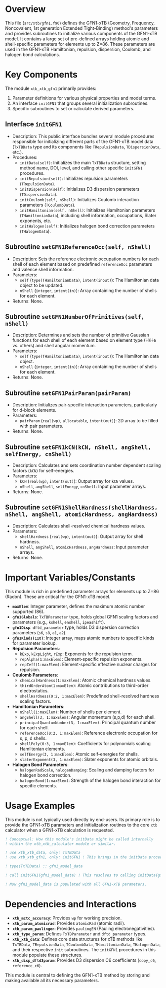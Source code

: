 # Overview

This file (`src/xtb/gfn1.f90`) defines the GFN1-xTB (Geometry, Frequency, Noncovalent, 1st generation Extended Tight-Binding) method's parameters and provides subroutines to initialize various components of the GFN1-xTB model. It contains a large set of pre-defined arrays holding atomic and shell-specific parameters for elements up to Z=86. These parameters are used in the GFN1-xTB Hamiltonian, repulsion, dispersion, Coulomb, and halogen bond calculations.

# Key Components

The module `xtb_xtb_gfn1` primarily provides:
1.  Parameter definitions for various physical properties and model terms.
2.  An interface `initGFN1` that groups several initialization subroutines.
3.  Specific subroutines to set or calculate derived parameters.

## Interface `initGFN1`
   - Description: This public interface bundles several module procedures responsible for initializing different parts of the GFN1-xTB model data (`TxTBData` type and its components like `TRepulsionData`, `TDispersionData`, etc.).
   - Procedures:
     - `initData(self)`: Initializes the main `TxTBData` structure, setting method name, DOI, level, and calling other specific `initGFN1` procedures.
     - `initRepulsion(self)`: Initializes repulsion parameters (`TRepulsionData`).
     - `initDispersion(self)`: Initializes D3 dispersion parameters (`TDispersionData`).
     - `initCoulomb(self, nShell)`: Initializes Coulomb interaction parameters (`TCoulombData`).
     - `initHamiltonian(self, nShell)`: Initializes Hamiltonian parameters (`THamiltonianData`), including shell information, occupations, Slater exponents, etc.
     - `initHalogen(self)`: Initializes halogen bond correction parameters (`THalogenData`).

## Subroutine `setGFN1ReferenceOcc(self, nShell)`
   - Description: Sets the reference electronic occupation numbers for each shell of each element based on predefined `referenceOcc` parameters and valence shell information.
   - Parameters:
     - `self` (`type(THamiltonianData)`, `intent(inout)`): The Hamiltonian data object to be updated.
     - `nShell` (`integer`, `intent(in)`): Array containing the number of shells for each element.
   - Returns: None.

## Subroutine `setGFN1NumberOfPrimitives(self, nShell)`
   - Description: Determines and sets the number of primitive Gaussian functions for each shell of each element based on element type (H/He vs. others) and shell angular momentum.
   - Parameters:
     - `self` (`type(THamiltonianData)`, `intent(inout)`): The Hamiltonian data object.
     - `nShell` (`integer`, `intent(in)`): Array containing the number of shells for each element.
   - Returns: None.

## Subroutine `setGFN1PairParam(pairParam)`
   - Description: Initializes pair-specific interaction parameters, particularly for d-block elements.
   - Parameters:
     - `pairParam` (`real(wp)`, `allocatable`, `intent(out)`): 2D array to be filled with pair parameters.
   - Returns: None.

## Subroutine `setGFN1kCN(kCN, nShell, angShell, selfEnergy, cnShell)`
   - Description: Calculates and sets coordination number dependent scaling factors (`kCN`) for self-energies.
   - Parameters:
     - `kCN` (`real(wp)`, `intent(out)`): Output array for `kCN` values.
     - `nShell`, `angShell`, `selfEnergy`, `cnShell`: Input parameter arrays.
   - Returns: None.

## Subroutine `setGFN1ShellHardness(shellHardness, nShell, angShell, atomicHardness, angHardness)`
   - Description: Calculates shell-resolved chemical hardness values.
   - Parameters:
     - `shellHardness` (`real(wp)`, `intent(out)`): Output array for shell hardness.
     - `nShell`, `angShell`, `atomicHardness`, `angHardness`: Input parameter arrays.
   - Returns: None.

# Important Variables/Constants

This module is rich in predefined parameter arrays for elements up to Z=86 (Radon). These are critical for the GFN1-xTB model.

- **`maxElem`**: Integer parameter, defines the maximum atomic number supported (86).
- **`gfn1Globals`**: `TxTBParameter` type, holds global GFN1 scaling factors and parameters (e.g., `kshell`, `enshell`, `ipeashift`).
- **`gfn1Disp`**: `dftd_parameter` type, holds D3 dispersion correction parameters (`s6`, `s8`, `a1`, `a2`).
- **`gfn1Kinds(118)`**: Integer array, maps atomic numbers to specific kinds for parameter lookup.
- **Repulsion Parameters**:
    - `kExp`, `kExpLight`, `rExp`: Exponents for the repulsion term.
    - `repAlpha(1:maxElem)`: Element-specific repulsion exponents.
    - `repZeff(1:maxElem)`: Element-specific effective nuclear charges for repulsion.
- **Coulomb Parameters**:
    - `chemicalHardness(1:maxElem)`: Atomic chemical hardness values.
    - `thirdOrderAtom(1:maxElem)`: Atomic contributions to third-order electrostatics.
    - `shellHardness(0:2, 1:maxElem)`: Predefined shell-resolved hardness scaling factors.
- **Hamiltonian Parameters**:
    - `nShell(1:maxElem)`: Number of shells per element.
    - `angShell(3, 1:maxElem)`: Angular momentum (s,p,d) for each shell.
    - `principalQuantumNumber(3, 1:maxElem)`: Principal quantum number for each shell.
    - `referenceOcc(0:2, 1:maxElem)`: Reference electronic occupation for s, p, d shells.
    - `shellPoly(0:3, 1:maxElem)`: Coefficients for polynomials scaling Hamiltonian elements.
    - `selfEnergy(3, 1:maxElem)`: Atomic self-energies for shells.
    - `slaterExponent(3, 1:maxElem)`: Slater exponents for atomic orbitals.
- **Halogen Bond Parameters**:
    - `halogenRadScale`, `halogenDamping`: Scaling and damping factors for halogen bond correction.
    - `halogenBond(1:maxElem)`: Strength of the halogen bond interaction for specific elements.

# Usage Examples

This module is not typically used directly by end-users. Its primary role is to provide the GFN1-xTB parameters and initialization routines to the core `xtb` calculator when a GFN1-xTB calculation is requested.

```fortran
! Conceptual: How this module's initData might be called internally
! within the xtb_xtb_calculator module or similar.

! use xtb_xtb_data, only: TxTBData
! use xtb_xtb_gfn1, only: initGFN1 ! This brings in the initData procedure

! type(TxTBData) :: gfn1_model_data

! call initGFN1(gfn1_model_data) ! This resolves to calling initData(gfn1_model_data)

! Now gfn1_model_data is populated with all GFN1-xTB parameters.
```

# Dependencies and Interactions

- **`xtb_mctc_accuracy`**: Provides `wp` for working precision.
- **`xtb_param_atomicrad`**: Provides `atomicRad` (atomic radii).
- **`xtb_param_paulingen`**: Provides `paulingEN` (Pauling electronegativities).
- **`xtb_type_param`**: Defines `TxTBParameter` and `dftd_parameter` types.
- **`xtb_xtb_data`**: Defines core data structures for xTB methods like `TxTBData`, `TRepulsionData`, `TCoulombData`, `THamiltonianData`, `THalogenData`, and their respective `init` subroutines. The `initGFN1` procedures in this module populate these structures.
- **`xtb_disp_dftd3param`**: Provides D3 dispersion C6 coefficients (`copy_c6`, `reference_c6`).

This module is central to defining the GFN1-xTB method by storing and making available all its necessary parameters.
```
